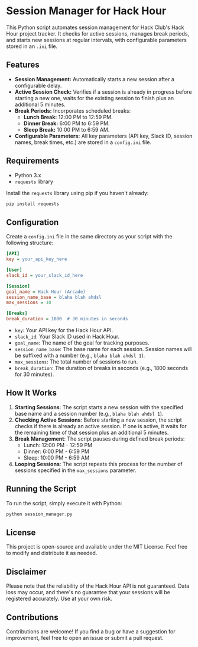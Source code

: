 


# Session Manager for Hack Hour

This Python script automates session management for Hack Club's Hack Hour project tracker. It checks for active sessions, manages break periods, and starts new sessions at regular intervals, with configurable parameters stored in an `.ini` file.

## Features

- **Session Management:** Automatically starts a new session after a configurable delay.
- **Active Session Check:** Verifies if a session is already in progress before starting a new one, waits for the existing session to finish plus an additional 5 minutes.
- **Break Periods:** Incorporates scheduled breaks:
  - **Lunch Break:** 12:00 PM to 12:59 PM.
  - **Dinner Break:** 6:00 PM to 6:59 PM.
  - **Sleep Break:** 10:00 PM to 6:59 AM.
- **Configurable Parameters:** All key parameters (API key, Slack ID, session names, break times, etc.) are stored in a `config.ini` file.

## Requirements

- Python 3.x
- `requests` library

Install the `requests` library using pip if you haven't already:

```bash
pip install requests
```

## Configuration

Create a `config.ini` file in the same directory as your script with the following structure:

```ini
[API]
key = your_api_key_here

[User]
slack_id = your_slack_id_here

[Session]
goal_name = Hack Hour (Arcade)
session_name_base = blaha blah ahdsl
max_sessions = 10

[Breaks]
break_duration = 1800  # 30 minutes in seconds
```

- `key`: Your API key for the Hack Hour API.
- `slack_id`: Your Slack ID used in Hack Hour.
- `goal_name`: The name of the goal for tracking purposes.
- `session_name_base`: The base name for each session. Session names will be suffixed with a number (e.g., `blaha blah ahdsl 1`).
- `max_sessions`: The total number of sessions to run.
- `break_duration`: The duration of breaks in seconds (e.g., 1800 seconds for 30 minutes).

## How It Works

1. **Starting Sessions**: The script starts a new session with the specified base name and a session number (e.g., `blaha blah ahdsl 1`).
2. **Checking Active Sessions**: Before starting a new session, the script checks if there is already an active session. If one is active, it waits for the remaining time of that session plus an additional 5 minutes.
3. **Break Management**: The script pauses during defined break periods:
   - Lunch: 12:00 PM - 12:59 PM
   - Dinner: 6:00 PM - 6:59 PM
   - Sleep: 10:00 PM - 6:59 AM
4. **Looping Sessions**: The script repeats this process for the number of sessions specified in the `max_sessions` parameter.

## Running the Script

To run the script, simply execute it with Python:

```bash
python session_manager.py
```

## License

This project is open-source and available under the MIT License. Feel free to modify and distribute it as needed.

## Disclaimer

Please note that the reliability of the Hack Hour API is not guaranteed. Data loss may occur, and there's no guarantee that your sessions will be registered accurately. Use at your own risk.

## Contributions

Contributions are welcome! If you find a bug or have a suggestion for improvement, feel free to open an issue or submit a pull request.




